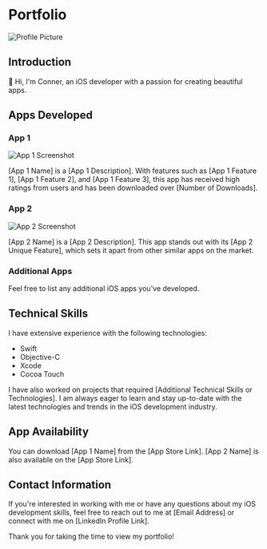 # Portfolio

![Profile Picture](profile_picture.jpg)

## Introduction

👋 Hi, I'm Conner, an iOS developer with a passion for creating beautiful apps. 

## Apps Developed

### App 1

![App 1 Screenshot](app_1_screenshot.png)

[App 1 Name] is a [App 1 Description]. With features such as [App 1 Feature 1], [App 1 Feature 2], and [App 1 Feature 3], this app has received high ratings from users and has been downloaded over [Number of Downloads].

### App 2

![App 2 Screenshot](app_2_screenshot.png)

[App 2 Name] is a [App 2 Description]. This app stands out with its [App 2 Unique Feature], which sets it apart from other similar apps on the market.

### Additional Apps

Feel free to list any additional iOS apps you've developed.

## Technical Skills

I have extensive experience with the following technologies:
- Swift
- Objective-C
- Xcode
- Cocoa Touch

I have also worked on projects that required [Additional Technical Skills or Technologies]. I am always eager to learn and stay up-to-date with the latest technologies and trends in the iOS development industry.

## App Availability

You can download [App 1 Name] from the [App Store Link]. [App 2 Name] is also available on the [App Store Link].

## Contact Information

If you're interested in working with me or have any questions about my iOS development skills, feel free to reach out to me at [Email Address] or connect with me on [LinkedIn Profile Link].

Thank you for taking the time to view my portfolio!
